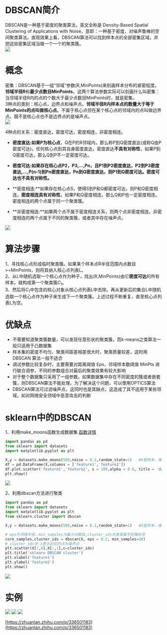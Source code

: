 # DBSCAN简介
DBSCAN是一种基于密度的聚类算法，英文全称是 Density-Based Spatial Clustering of Applications with Noise，意即：一种基于密度，对噪声鲁棒的空间聚类算法。直观效果上看，DBSCAN算法可以找到样本点的全部密集区域，并把这些密集区域当做一个一个的聚类簇。    
![](image/Figure_3.png)   

# 概念
密集：DBSCAN基于一组“邻域”参数(R,MinPoints)来刻画样本分布的紧密程度。**邻域半径R**和**最少点数目MinPoints**。这两个算法参数实际可以刻画什么叫密集：当邻域半径R内的点的个数大于最少点数目MinPoints时，就是密集。       
3种点的类别：核心点，边界点和噪声点。**邻域半径R内样本点的数量大于等于MinPoints的点叫做核心点**。不属于核心点但在某个核心点的邻域内的点叫做边界点。既不是核心点也不是边界点的是噪声点。    
![](image/figure3.jpg)

4种点的关系：密度直达，密度可达，密度相连，非密度相连。

* **密度直达:**如果**P为核心点**，Q在P的R邻域内，那么称P到Q密度直达(或称Q由P密度可达)。任何核心点到其自身密度直达，密度直达**不具有对称性**，如果P到Q密度可达，那么Q到P不一定密度可达。    

* **密度可达:**如果存在核心点P2，P3,...,Pn，且P1到P2密度直达，P2到P3密度直达,...,P(n-1)到Pn密度直达，Pn到Q密度直达，则P1到Q密度可达。密度可达也**不具有对称性。**     

* **密度相连:**如果存在核心点S，使得S到P和Q都密度可达，则P和Q密度相连。**密度相连具有对称性**，如果P和Q密度相连，那么Q和P也一定密度相连。密度相连的两个点属于同一个聚类簇。

* **非密度相连:**如果两个点不属于密度相连关系，则两个点非密度相连。非密度相连的两个点属于不同的聚类簇，或者其中存在噪声点。

![](image/figure.jpg)

# 算法步骤   
1、寻找核心点形成临时聚类簇。如果某个样本点R半径范围内点数目>=MinPoints，则将其纳入核心点列表L。     
2、从L中随机选取一个核心点作为种子，找出(R,MinPoints)由它**密度可达**的所有样本，就构成第一个聚类簇$C_1$。        
3、然后将$C_1$中包含的核心对象从核心点列表L中去除。再从更新后的集合L中随机选取一个核心点作为种子来生成下一个聚类簇。上述过程不断重复，直至核心点列表L为空。     


# 优缺点

* 不需要知道聚类簇数量，可以发现任意形状的聚类簇，而k-means之类算法一般只适用于凸数据集       
* 样本集的密度不均匀、聚类间距差相差很大时，聚类质量较差，这时用 DBSCAN 算法一般不适合   
* 调试参数比较复杂时，主要需要对距离阈值 Eps，邻域样本数阈值 MinPts 进行联合调参，不同的参数组合对最后的聚类效果有较大影响      
* 对于整个数据集只采用了一组参数。如果数据集中存在不同密度的簇或者嵌套簇，则DBSCAN算法不能处理。为了解决这个问题，可以使用OPTICS算法      
* DBSCAN算法可过滤噪声点，这同时也是其缺点，这造成了其不适用于某些领域，如对网络安全领域中恶意攻击的判断

# sklearn中的DBSCAN
1、利用make_moons函数生成数据集 [函数详情](https://scikit-learn.org/stable/modules/generated/sklearn.datasets.make_moons.html)      
```python
import pandas as pd
from sklearn import datasets
import matplotlib.pyplot as plt

X,y = datasets.make_moons(500,noise = 0.1,random_state=1)   #X是样本，维度[n,2];y是标签(0、1)，维度[n,1]
df = pd.DataFrame(X,columns = ['feature1','feature2'])
df.plot.scatter('feature1','feature2', s = 100,alpha = 0.6, title = 'dataset by make_moon')
plt.show()
```
![](image/DB4.png)

2、利用dbscan方法进行聚类
```python
import pandas as pd
from sklearn import datasets
import matplotlib.pyplot as plt
from sklearn.cluster import dbscan

X,y = datasets.make_moons(500,noise = 0.1,random_state=1)   #X是样本，维度[n,2];y是标签(0、1)，维度[n,1]

# eps为邻域半径，min_samples为最少点数目,cluster_ids代表其属于的簇标签
core_samples,cluster_ids = dbscan(X, eps = 0.2, min_samples=20) 
# cluster_ids中-1表示对应的点为噪声点
plt.scatter(X[:,0],X[:,1],c=cluster_ids)
plt.title('sklearn DBSCAN cluster')
plt.xlabel('feature1')
plt.ylabel('feature2')
plt.show()
```
![](image/DB5.png)     

# 实例
![](image/DB1.png)
![](image/DB2.png)
![](image/DB3.png)

[https://zhuanlan.zhihu.com/p/336501183](https://zhuanlan.zhihu.com/p/336501183)